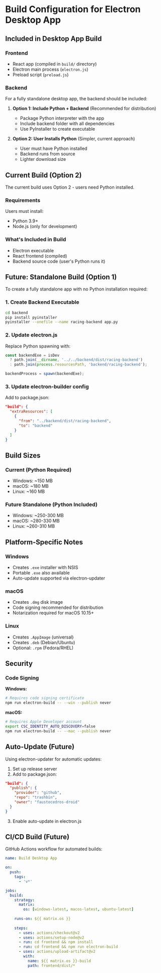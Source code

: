 # Build Configuration for Electron Desktop App

## Included in Desktop App Build

### Frontend
- React app (compiled in `build/` directory)
- Electron main process (`electron.js`)
- Preload script (`preload.js`)

### Backend
For a fully standalone desktop app, the backend should be included:

1. **Option 1: Include Python + Backend** (Recommended for distribution)
   - Package Python interpreter with the app
   - Include backend folder with all dependencies
   - Use PyInstaller to create executable

2. **Option 2: User Installs Python** (Simpler, current approach)
   - User must have Python installed
   - Backend runs from source
   - Lighter download size

## Current Build (Option 2)

The current build uses Option 2 - users need Python installed.

### Requirements
Users must install:
- Python 3.9+
- Node.js (only for development)

### What's Included in Build
- Electron executable
- React frontend (compiled)
- Backend source code (user's Python runs it)

## Future: Standalone Build (Option 1)

To create a fully standalone app with no Python installation required:

### 1. Create Backend Executable

```bash
cd backend
pip install pyinstaller
pyinstaller --onefile --name racing-backend app.py
```

### 2. Update electron.js

Replace Python spawning with:
```javascript
const backendExe = isDev
  ? path.join(__dirname, '../../backend/dist/racing-backend')
  : path.join(process.resourcesPath, 'backend/racing-backend');

backendProcess = spawn(backendExe);
```

### 3. Update electron-builder config

Add to package.json:
```json
"build": {
  "extraResources": [
    {
      "from": "../backend/dist/racing-backend",
      "to": "backend"
    }
  ]
}
```

## Build Sizes

### Current (Python Required)
- Windows: ~150 MB
- macOS: ~180 MB
- Linux: ~160 MB

### Future Standalone (Python Included)
- Windows: ~250-300 MB
- macOS: ~280-330 MB
- Linux: ~260-310 MB

## Platform-Specific Notes

### Windows
- Creates `.exe` installer with NSIS
- Portable `.exe` also available
- Auto-update supported via electron-updater

### macOS
- Creates `.dmg` disk image
- Code signing recommended for distribution
- Notarization required for macOS 10.15+

### Linux
- Creates `.AppImage` (universal)
- Creates `.deb` (Debian/Ubuntu)
- Optional: `.rpm` (Fedora/RHEL)

## Security

### Code Signing

**Windows:**
```bash
# Requires code signing certificate
npm run electron-build -- --win --publish never
```

**macOS:**
```bash
# Requires Apple Developer account
export CSC_IDENTITY_AUTO_DISCOVERY=false
npm run electron-build -- --mac --publish never
```

## Auto-Update (Future)

Using electron-updater for automatic updates:

1. Set up release server
2. Add to package.json:
```json
"build": {
  "publish": {
    "provider": "github",
    "repo": "trashbin",
    "owner": "faustocedros-droid"
  }
}
```

3. Enable auto-update in electron.js

## CI/CD Build (Future)

GitHub Actions workflow for automated builds:

```yaml
name: Build Desktop App

on:
  push:
    tags:
      - 'v*'

jobs:
  build:
    strategy:
      matrix:
        os: [windows-latest, macos-latest, ubuntu-latest]
    
    runs-on: ${{ matrix.os }}
    
    steps:
      - uses: actions/checkout@v2
      - uses: actions/setup-node@v2
      - run: cd frontend && npm install
      - run: cd frontend && npm run electron-build
      - uses: actions/upload-artifact@v2
        with:
          name: ${{ matrix.os }}-build
          path: frontend/dist/*
```
